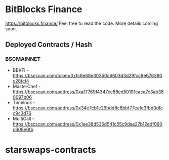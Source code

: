 # BitBlocks Finance

https://bitblocks.finance/ Feel free to read the code. More details coming soon.

## Deployed Contracts / Hash

### BSCMAINNET

- BBKFI - https://bscscan.com/token/0xfc8e68e30350c6603d3d29fcc8e676380c28fcf4
- MasterChef - https://bscscan.com/address/0xaf7769f4347cc88ed50191eaca7c3ab380097b06
- Timelock - https://bscscan.com/address/0x34e7cb1e29bdd8c8bbf77eafe3fbd3dfcc9c3d76
- MultiCall - https://bscscan.com/address/0x1ee38d535d541c55c9dae27b12edf090c608e6fb
# starswaps-contracts
